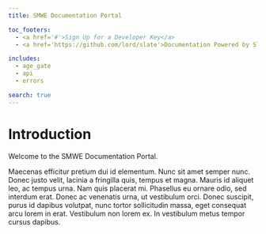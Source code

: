 ```yaml
---
title: SMWE Documentation Portal

toc_footers:
  - <a href='#'>Sign Up for a Developer Key</a>
  - <a href='https://github.com/lord/slate'>Documentation Powered by Slate</a>

includes:
  - age_gate
  - api
  - errors

search: true
---
```


# Introduction

Welcome to the SMWE Documentation Portal.

Maecenas efficitur pretium dui id elementum. Nunc sit amet semper nunc. Donec justo velit, lacinia a fringilla quis, tempus et magna. Mauris id aliquet leo, ac tempus urna. Nam quis placerat mi. Phasellus eu ornare odio, sed interdum erat. Donec ac venenatis urna, ut vestibulum orci. Donec suscipit, purus id dapibus volutpat, nunc tortor sollicitudin massa, eget consequat arcu lorem in erat. Vestibulum non lorem ex. In vestibulum metus tempor cursus dapibus.

